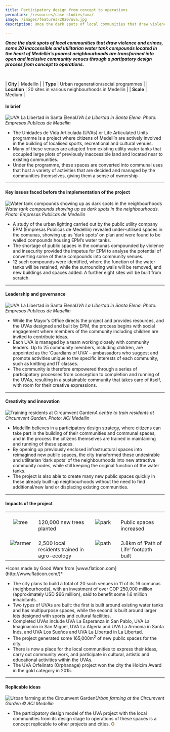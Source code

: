 ```yaml
---
title: Participatory design from concept to operations
permalink: /resources/case-studies/uva/
image: /images/features/2020/uva.jpg
description: Once the dark spots of local communities that draw violence and crimes, some 20 inaccessible and utilitarian water tank compounds located in the heart of Medellín’s poorest neighbourhoods are transformed into open and inclusive community venues through a partipatory design process from concept to operations.

---
```


***Once the dark spots of local communities that draw violence and crimes, some 20 inaccessible and utilitarian water tank compounds located in the heart of Medellín’s poorest neighbourhoods are transformed into open and inclusive community venues through a partipatory design process from concept to operations.*** 

<br>

| **City** | Medellín |
| **Type** | Urban regeneration/social programmes |
| **Location** | 20 sites in various neighbourhoods in Medellín |
| **Scale** | Medium |

#### **In brief**

![UVA La Libertad in Santa Elena](/images/features/2020/uva.jpg/)*UVA La Libertad in Santa Elena. Photo: Empresas Publicas de Medellín*

- The Unidades de Vida Articulada (UVAs) or Life Articulated Units programme is a project where citizens of Medellín are actively involved in the building of localised sports, recreational and cultural venues. 
- Many of these venues are adapted from existing utility water tanks that occupied large plots of previously inaccessible land and located near to existing communities. 
- Under the programme, these spaces are converted into communal uses that host a variety of activities that are decided and managed by the communities themselves, giving them a sense of ownership

---

#### **Key issues faced before the implementation of the project**

![Water tank compounds showing up as dark spots in the neighbourhoods](/images/features/2020/dark-spots.jpg/)*Water tank compounds showing up as dark spots in the neighbourhoods. Photo: Empresas Publicas de Medellín*

- A study of the urban lighting carried out by the public utility company EPM (Empresas Publicas de Medellín) revealed under-utilised spaces in the comunas, showing up as ‘dark spots’ on plan and were found to be walled compounds housing EPM’s water tanks. 
- The shortage of public spaces in the comunas compounded by violence and insecurity provided the impetus for EPM to analyse the potential of converting some of these compounds into community venues. 
- 12 such compounds were identified, where the function of the water tanks will be retained, while the surrounding walls will be removed, and new buildings and spaces added. A further eight sites will be built from scratch.

---

#### **Leadership and governance**

![UVA La Libertad in Santa Elena](/images/features/2020/uva-la-libertad.jpg/)*UVA La Libertad in Santa Elena. Photo: Empresas Publicas de Medellín*

- While the Mayor’s Office directs the project and provides resources, and the UVAs designed and built by EPM, the process begins with social engagement where members of the community including children are invited to contribute ideas.  
- Each UVA is managed by a team working closely with community leaders. Up to 25 community members, including children, are appointed as the ‘Guardians of UVA’ – ambassadors who suggest and promote activities unique to the specific interests of each community, such as knitting and IT classes.
- The community is therefore empowered through a series of participatory processes from conception to completion and running of the UVAs, resulting in a sustainable community that takes care of itself, with room for their creative expressions.

---

#### **Creativity and innovation**

![Training residents at Circumvent Garden](/images/features/2020/community-training.jpg/)*A centre to train residents at Circumvent Garden. Photo: ACI Medellín*

- Medellín believes in a participatory design strategy, where citizens can take part in the building of their communities and communal spaces, and in the process the citizens themselves are trained in maintaining and running of these spaces.
- By opening up previously enclosed infrastructural spaces into reimagined new public spaces, the city transformed these undesirable and utilitarian ‘dark spots’ of the neighbourhoods into new attractive community nodes, while still keeping the original function of the water tanks.
- The project is also able to create many new public spaces quickly in these already built-up neighbourhoods without the need to find additional/new land or displacing existing communities.

---

#### **Impacts of the project**

<table style="width: 100%;" cellpadding="0">
<tbody>
<tr>
<td style="width: 80px; text-align: center; vertical-align: top;"><br><img src="/images/features/2020/treez.png" alt="tree" /><br></td>
  <td style="text-align: left; vertical-align: top;"><br>120,000 new trees planted<br></td>
<td style="width: 80px; text-align: center; vertical-align: top;"><br><img src="/images/features/2020/parkz.png" alt="park" /><br></td>
<td style="text-align: left; vertical-align: top;"><br>Public spaces increased<br></td>
</tr>
<tr>
<td style="width: 80px; text-align: center; vertical-align: top;"><br><img src="/images/features/2020/farmerz.png" alt="farmer" /><br></td>
<td style="text-align: left; vertical-align: top;"><br>2,500 local residents trained in agro-ecology<br></td>
<td style="width: 80px; text-align: center; vertical-align: top;"><br><img src="/images/features/2020/pathz.png" alt="path" /><br></td>
<td style="text-align: left; vertical-align: top;"><br>3.8km of ‘Path of Life’ footpath built<br></td>
</tr>
</tbody>
</table>*Icons made by Good Ware from [www.flaticon.com](http://www.flaticon.com/)*

- The city plans to build a total of 20 such venues in 11 of its 16 comunas (neighbourhoods), with an investment of over COP 250,000 million (approximately USD $66 million), said to benefit some 1.6 million inhabitants.
- Two types of UVAs are built: the first is built around existing water tanks and has multipurpose spaces, while the second is built around larger lots designed with sports and cultural facilities. 
- Completed UVAs include UVA La Esperanza in San Pablo, UVA La Imaginación in San Miguel, UVA La Algería and UVA La Armonía in Santa Inés, and UVA Los Sueños and UVA La Libertad in La Libertad.  
- The project generated some 165,000m<sup>2</sup> of new public spaces for the city. 
- There is now a place for the local communities to express their ideas, carry out community work, and participate in cultural, artistic and educational activities within the UVAs. 
- The UVA Orfelinato (Orphanage) project won the city the Holcim Award in the gold category in 2015.

---

#### **Replicable ideas**

![Urban farming at the Circumvent Garden](/images/features/2020/circumvent-garden-urban-farm.jpg/)*Urban farming at the Circumvent Garden © ACI Medellín*

- The participatory design model of the UVA project with the local communities from its design stage to operations of these spaces is a concept replicable to other projects and cities. **<font color="#967942">O</font>**
